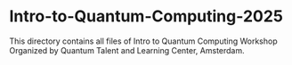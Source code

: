 # Intro-to-Quantum-Computing-2025

This directory contains all files of Intro to Quantum Computing Workshop Organized by Quantum Talent and Learning Center, Amsterdam. 

